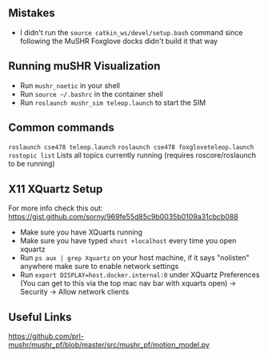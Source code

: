## Mistakes

- I didn't run the `source catkin_ws/devel/setup.bash` command since following the MuSHR Foxglove docks didn't build it that way

## Running muSHR Visualization
- Run `mushr_noetic` in your shell
- Run `source ~/.bashrc` in the container shell
- Run `roslaunch mushr_sim teleop.launch` to start the SIM

## Common commands

`roslaunch cse478 teleop.launch`
`roslaunch cse478 foxgloveteleop.launch`
`rostopic list` Lists all topics currently running (requires roscore/roslaunch to be running)

## X11 XQuartz Setup
For more info check this out: https://gist.github.com/sorny/969fe55d85c9b0035b0109a31cbcb088

- Make sure you have XQuarts running
- Make sure you have typed `xhost +localhost` every time you open xquartz
- Run `ps aux | grep Xquartz` on your host machine, if it says "nolisten" anywhere make sure to enable network settings
- Run `export DISPLAY=host.docker.internal:0`
under XQuartz Preferences (You can get to this via the top mac nav bar with xquarts open) -> Security -> Allow network clients
## Useful Links
https://github.com/prl-mushr/mushr_pf/blob/master/src/mushr_pf/motion_model.py